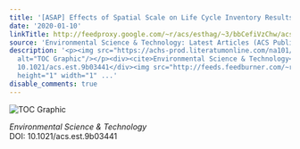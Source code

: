 ```yaml
---
title: '[ASAP] Effects of Spatial Scale on Life Cycle Inventory Results'
date: '2020-01-10'
linkTitle: http://feedproxy.google.com/~r/acs/esthag/~3/bbCefiVzChw/acs.est.9b03441
source: 'Environmental Science & Technology: Latest Articles (ACS Publications)'
description: '<p><img src="https://achs-prod.literatumonline.com/na101/home/literatum/publisher/achs/journals/content/esthag/0/esthag.ahead-of-print/acs.est.9b03441/20200110/images/medium/es9b03441_0005.gif"
  alt="TOC Graphic"/></p><div><cite>Environmental Science & Technology</cite></div><div>DOI:
  10.1021/acs.est.9b03441</div><img src="http://feeds.feedburner.com/~r/acs/esthag/~4/bbCefiVzChw"
  height="1" width="1" ...'
disable_comments: true
---
```

<p><img src="https://achs-prod.literatumonline.com/na101/home/literatum/publisher/achs/journals/content/esthag/0/esthag.ahead-of-print/acs.est.9b03441/20200110/images/medium/es9b03441_0005.gif" alt="TOC Graphic"/></p><div><cite>Environmental Science & Technology</cite></div><div>DOI: 10.1021/acs.est.9b03441</div><img src="http://feeds.feedburner.com/~r/acs/esthag/~4/bbCefiVzChw" height="1" width="1" ...